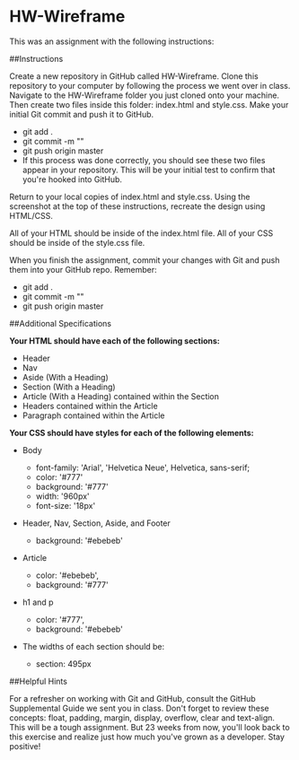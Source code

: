 # HW-Wireframe
This was an assignment with the following instructions: 

##Instructions

Create a new repository in GitHub called HW-Wireframe.
Clone this repository to your computer by following the process we went over in class.
Navigate to the HW-Wireframe folder you just cloned onto your machine. Then create two files inside this folder: index.html and style.css.
Make your initial Git commit and push it to GitHub.

* git add .
* git commit -m "<COMMENT>"
* git push origin master
* If this process was done correctly, you should see these two files appear in your repository. This will be your initial test to confirm that you're hooked into GitHub.

Return to your local copies of index.html and style.css. Using the screenshot at the top of these instructions, recreate the design using HTML/CSS.

All of your HTML should be inside of the index.html file.
All of your CSS should be inside of the style.css file.

When you finish the assignment, commit your changes with Git and push them into your GitHub repo. Remember:

* git add .
* git commit -m "<COMMENT>"
* git push origin master

##Additional Specifications

**Your HTML should have each of the following sections:**

* Header
* Nav
* Aside (With a Heading)
* Section (With a Heading)
* Article (With a Heading) contained within the Section
* Headers contained within the Article
* Paragraph contained within the Article

**Your CSS should have styles for each of the following elements:**

* Body

  * font-family: 'Arial', 'Helvetica Neue', Helvetica, sans-serif;
  * color: '#777'
  * background: '#777'
  * width: '960px'
  * font-size: '18px'

* Header, Nav, Section, Aside, and Footer

  * background: '#ebebeb'

* Article

  * color: '#ebebeb',
  * background: '#777'

* h1 and p

  * color: '#777',
  * background: '#ebebeb'

* The widths of each section should be:

  * section: 495px

##Helpful Hints

For a refresher on working with Git and GitHub, consult the GitHub Supplemental Guide we sent you in class.
Don't forget to review these concepts: float, padding, margin, display, overflow, clear and text-align.
This will be a tough assignment. But 23 weeks from now, you'll look back to this exercise and realize just how much you've grown as a developer. Stay positive!